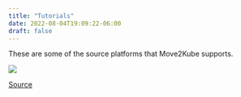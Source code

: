 ```yaml
---
title: "Tutorials"
date: 2022-08-04T19:09:22-06:00
draft: false
---
```



These are some of the source platforms that Move2Kube supports.

![](/Move2Kube/Tutorials/TutorialsOverview.png)

[Source](https://github.com/konveyor/konveyor.github.io/blob/main/content/Move2Kube/Tutorials/_index.md)